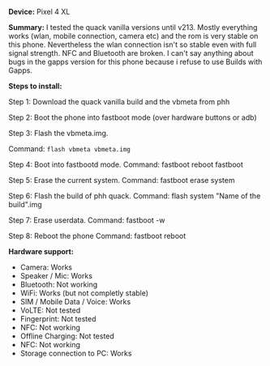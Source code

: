 **Device:** Pixel 4 XL

**Summary:** I tested the quack vanilla versions until v213. Mostly everything works (wlan, mobile connection, camera etc) and the rom is very stable on this phone. Nevertheless the wlan connection isn't so stable even with full signal strength. NFC and Bluetooth are broken.
I can't say anything about bugs in the gapps version for this phone because i refuse to use Builds with Gapps.


**Steps to install:**

   Step 1: Download the quack vanilla build and the vbmeta from phh

   Step 2: Boot the phone into fastboot mode (over hardware buttons or adb)
    
   Step 3: Flash the vbmeta.img. 
           
Command: `flash vbmeta vbmeta.img`

   Step 4: Boot into fastbootd mode.
            Command: fastboot reboot fastboot

   Step 5: Erase the current system.
            Command: fastboot erase system

   Step 6: Flash the build of phh quack.
            Command: flash system "Name of the build".img

   Step 7: Erase userdata.
           Command: fastboot -w

   Step 8: Reboot the phone
           Command: fastboot reboot


**Hardware support:**

* Camera: Works
* Speaker / Mic: Works
* Bluetooth: Not working
* WiFi: Works (but not completly stable)
* SIM / Mobile Data / Voice: Works
* VoLTE: Not tested 
* Fingerprint: Not tested
* NFC: Not working
* Offline Charging: Not tested
* NFC: Not working
* Storage connection to PC: Works